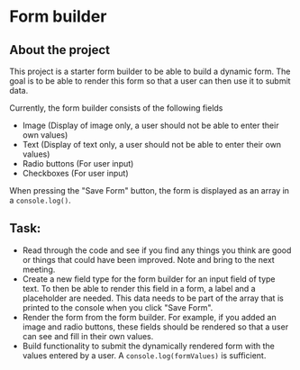 # Form builder

## About the project

This project is a starter form builder to be able to build a dynamic form. The goal is to be able to render this form so that a user can then use it to submit data.

Currently, the form builder consists of the following fields

- Image (Display of image only, a user should not be able to enter their own values)
- Text (Display of text only, a user should not be able to enter their own values)
- Radio buttons (For user input)
- Checkboxes (For user input)

When pressing the "Save Form" button, the form is displayed as an array in a `console.log()`.

## Task:

- Read through the code and see if you find any things you think are good or things that could have been improved. Note and bring to the next meeting.
- Create a new field type for the form builder for an input field of type text. To then be able to render this field in a form, a label and a placeholder are needed. This data needs to be part of the array that is printed to the console when you click "Save Form".
- Render the form from the form builder. For example, if you added an image and radio buttons, these fields should be rendered so that a user can see and fill in their own values.
- Build functionality to submit the dynamically rendered form with the values entered by a user. A `console.log(formValues)` is sufficient.
